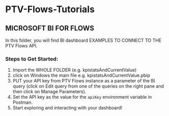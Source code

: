 # PTV-Flows-Tutorials

## MICROSOFT BI FOR FLOWS

In this folder, you will find BI dashboard EXAMPLES TO CONNECT TO THE PTV Flows API.

### Steps to Get Started:

1. Import the WHOLE FOLDER (e.g. kpistatsAndCurrentValue)
2. click on Windows the main file e.g. kpistatsAndCurrentValue.pbip
2. PUT your API key from  PTV Flows instance as a parameter of the BI query (click on Edit query from one of the queries on the right pane and then click on Manage Parameters).
3. Set the API key as the value for the `apiKey` environment variable in Postman.
4. Start exploring and interacting with your dashboard!
